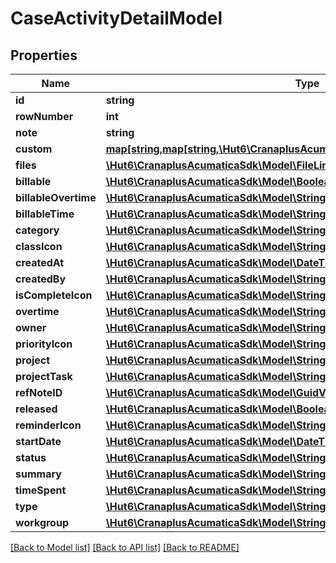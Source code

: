 # CaseActivityDetailModel

## Properties
Name | Type | Description | Notes
------------ | ------------- | ------------- | -------------
**id** | **string** |  | [optional] 
**rowNumber** | **int** |  | [optional] 
**note** | **string** |  | [optional] 
**custom** | [**map[string,map[string,\Hut6\CranaplusAcumaticaSdk\Model\CustomFieldModel]]**](map.md) |  | [optional] 
**files** | [**\Hut6\CranaplusAcumaticaSdk\Model\FileLinkModel[]**](FileLinkModel.md) |  | [optional] 
**billable** | [**\Hut6\CranaplusAcumaticaSdk\Model\BooleanValueModel**](BooleanValueModel.md) |  | [optional] 
**billableOvertime** | [**\Hut6\CranaplusAcumaticaSdk\Model\StringValueModel**](StringValueModel.md) |  | [optional] 
**billableTime** | [**\Hut6\CranaplusAcumaticaSdk\Model\StringValueModel**](StringValueModel.md) |  | [optional] 
**category** | [**\Hut6\CranaplusAcumaticaSdk\Model\StringValueModel**](StringValueModel.md) |  | [optional] 
**classIcon** | [**\Hut6\CranaplusAcumaticaSdk\Model\StringValueModel**](StringValueModel.md) |  | [optional] 
**createdAt** | [**\Hut6\CranaplusAcumaticaSdk\Model\DateTimeValueModel**](DateTimeValueModel.md) |  | [optional] 
**createdBy** | [**\Hut6\CranaplusAcumaticaSdk\Model\StringValueModel**](StringValueModel.md) |  | [optional] 
**isCompleteIcon** | [**\Hut6\CranaplusAcumaticaSdk\Model\StringValueModel**](StringValueModel.md) |  | [optional] 
**overtime** | [**\Hut6\CranaplusAcumaticaSdk\Model\StringValueModel**](StringValueModel.md) |  | [optional] 
**owner** | [**\Hut6\CranaplusAcumaticaSdk\Model\StringValueModel**](StringValueModel.md) |  | [optional] 
**priorityIcon** | [**\Hut6\CranaplusAcumaticaSdk\Model\StringValueModel**](StringValueModel.md) |  | [optional] 
**project** | [**\Hut6\CranaplusAcumaticaSdk\Model\StringValueModel**](StringValueModel.md) |  | [optional] 
**projectTask** | [**\Hut6\CranaplusAcumaticaSdk\Model\StringValueModel**](StringValueModel.md) |  | [optional] 
**refNoteID** | [**\Hut6\CranaplusAcumaticaSdk\Model\GuidValueModel**](GuidValueModel.md) |  | [optional] 
**released** | [**\Hut6\CranaplusAcumaticaSdk\Model\BooleanValueModel**](BooleanValueModel.md) |  | [optional] 
**reminderIcon** | [**\Hut6\CranaplusAcumaticaSdk\Model\StringValueModel**](StringValueModel.md) |  | [optional] 
**startDate** | [**\Hut6\CranaplusAcumaticaSdk\Model\DateTimeValueModel**](DateTimeValueModel.md) |  | [optional] 
**status** | [**\Hut6\CranaplusAcumaticaSdk\Model\StringValueModel**](StringValueModel.md) |  | [optional] 
**summary** | [**\Hut6\CranaplusAcumaticaSdk\Model\StringValueModel**](StringValueModel.md) |  | [optional] 
**timeSpent** | [**\Hut6\CranaplusAcumaticaSdk\Model\StringValueModel**](StringValueModel.md) |  | [optional] 
**type** | [**\Hut6\CranaplusAcumaticaSdk\Model\StringValueModel**](StringValueModel.md) |  | [optional] 
**workgroup** | [**\Hut6\CranaplusAcumaticaSdk\Model\StringValueModel**](StringValueModel.md) |  | [optional] 

[[Back to Model list]](../README.md#documentation-for-models) [[Back to API list]](../README.md#documentation-for-api-endpoints) [[Back to README]](../README.md)


